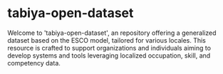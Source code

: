 # tabiya-open-dataset
Welcome to 'tabiya-open-dataset', an repository offering a generalized dataset based on the ESCO model, tailored for various locales. This resource is crafted to support organizations and individuals aiming to develop systems and tools leveraging localized occupation, skill, and competency data.
